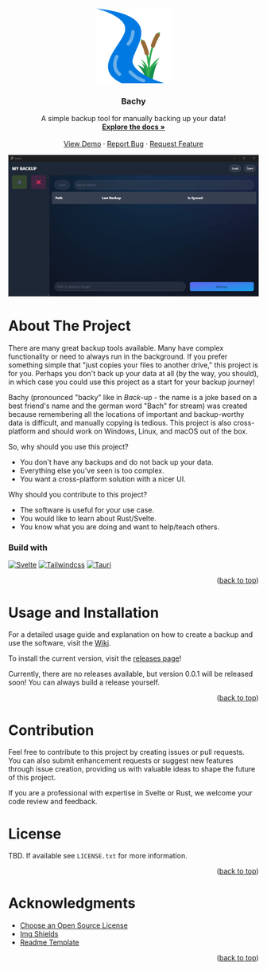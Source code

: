 <a name="readme-top"></a>

<!-- PROJECT LOGO -->
<br />
<div align="center">
  <a href="">
    <img src="docs/assets/Bachy-logo.png" alt="Logo" width="150" height="150">
  </a>

  <h3 align="center">Bachy</h3>

  <p align="center">
    A simple backup tool for manually backing up your data!
    <br />
    <a href="https://github.com/Infinite24/bachy/"><strong>Explore the docs »</strong></a>
    <br />
    <br />
    <a href="https://github.com/Infinite24/bachy/wiki/How-to-use-the-software">View Demo</a>
    ·
    <a href="https://github.com/Infinite24/bachy/issues">Report Bug</a>
    ·
    <a href="https://github.com/Infinite24/bachy/issues">Request Feature</a>
  </p>
</div>

<p align="center">
  <img src="docs/assets/bachy-demo.gif" width="600" title="product image">
</p>

<!-- ABOUT THE PROJECT -->
# About The Project

There are many great backup tools available. Many have complex functionality or need to always run in the background. If you prefer something simple that "just copies your files to another drive," this project is for you.
Perhaps you don't back up your data at all (by the way, you should), in which case you could use this project as a start for your backup journey!

Bachy (pronounced "backy" like in *Back*-up - the name is a joke based on a best friend's name and the german word "Bach" for stream) was created because remembering all the locations of important and backup-worthy data is difficult, and manually copying is tedious. This project is also cross-platform and should work on Windows, Linux, and macOS out of the box.

So, why should you use this project?
* You don't have any backups and do not back up your data.
* Everything else you've seen is too complex.
* You want a cross-platform solution with a nicer UI.

Why should you contribute to this project?
* The software is useful for your use case.
* You would like to learn about Rust/Svelte.
* You know what you are doing and want to help/teach others.



### Build with
[![Svelte][Svelte.dev]][Svelte-url]
[![Tailwindcss][tailwindcss.com]][tailwindcss-url]
[![Tauri][tauri.app]][tauri-url]

<p align="right">(<a href="#readme-top">back to top</a>)</p>


<!-- USAGE EXAMPLES -->
# Usage and Installation
For a detailed usage guide and explanation on how to create a backup and use the software, visit the [Wiki](https://github.com/Infinite24/bachy/wiki/How-to-use-the-software).

To install the current version, visit the [releases page][repo-releases]!

Currently, there are no releases available, but version 0.0.1 will be released soon!
You can always build a release yourself.

<p align="right">(<a href="#readme-top">back to top</a>)</p>



# Contribution

Feel free to contribute to this project by creating issues or pull requests.
You can also submit enhancement requests or suggest new features through issue creation, providing us with valuable ideas to shape the future of this project.

If you are a professional with expertise in Svelte or Rust, we welcome your code review and feedback.

<!-- LICENSE -->
# License
TBD. If available see `LICENSE.txt` for more information.

<p align="right">(<a href="#readme-top">back to top</a>)</p>



<!-- ACKNOWLEDGMENTS -->
# Acknowledgments
* [Choose an Open Source License](https://choosealicense.com)
* [Img Shields](https://shields.io)
* [Readme Template](https://github.com/othneildrew/Best-README-Template)

<p align="right">(<a href="#readme-top">back to top</a>)</p>



<!-- MARKDOWN LINKS & IMAGES -->
<!-- https://www.markdownguide.org/basic-syntax/#reference-style-links -->
[Svelte.dev]: https://img.shields.io/badge/Svelte-4A4A55?style=for-the-badge&logo=svelte&logoColor=FF3E00
[Svelte-url]: https://svelte.dev/

[tailwindcss.com]: https://img.shields.io/badge/Tailwindcss-0b1121?style=for-the-badge&logo=tailwindcss
[tailwindcss-url]: https://tailwindcss.com/

[tauri.app]: https://img.shields.io/badge/tauri-ffc131?style=for-the-badge&logo=tauri
[tauri-url]: https://tauri.app/

[repo-releases]: https://github.com/Infinite24/bachy/releases
